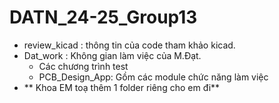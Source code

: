 # DATN_24-25_Group13
  - review_kicad : thông tin của code tham khảo kicad.
  - Dat_work : Không gian làm việc của M.Đạt.
    + Các chương trình test
    + PCB_Design_App: Gồm các module chức năng làm việc
  - ** Khoa EM toạ thêm 1 folder riêng cho em đi**
